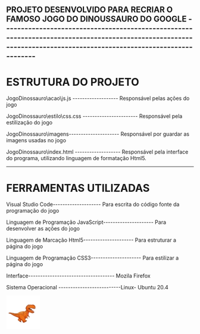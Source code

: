 
## PROJETO DESENVOLVIDO PARA RECRIAR O FAMOSO JOGO DO DINOUSSAURO DO GOOGLE ------------------------------------------------------------------------------------------------------------------------------------------------------------------


# ESTRUTURA DO PROJETO 

JogoDinossauro\acao\js.js -------------------	Responsável pelas ações do jogo

JogoDinossauro\estilo\css.css -----------------------	Responsável pela estilização do jogo

JogoDinossauro\imagens\---------------------	Responsável por guardar as imagens usadas no jogo

JogoDinossauro\index.html	------------------- Responsável pela interface do programa, utilizando linguagem de formatação Html5.

--------------------------------------------------------------------------------------------------------------------------------------------------------------------

# FERRAMENTAS UTILIZADAS

Visual Studio Code-------------------- Para escrita do código fonte da programação do jogo

Linguagem de Programação JavaScript--------------------- Para desenvolver as ações do jogo

Linguagem de Marcação Html5--------------------- Para estruturar a página  do jogo

Linguagem de Programação CSS3--------------------- Para estilizar a página do jogo

Interface------------------------------------ Mozila Firefox

Sistema Operacional --------------------------Linux- Ubuntu 20.4

![Dino](imagens/dino1.png)
	

